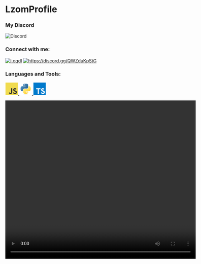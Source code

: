 # LzomProfile

### My Discord
![Discord](https://discord.c99.nl/widget/theme-2/844418256583262218.png)

<h3 align="left">Connect with me:</h3>
<p align="left">
<a href="https://instagram.com/lzoommm" target="blank"><img align="center" src="https://raw.githubusercontent.com/rahuldkjain/github-profile-readme-generator/master/src/images/icons/Social/instagram.svg" alt="i.oqdl" height="30" width="40" /></a>
<a href="https://discord.gg/QWZduKpStG" target="blank"><img align="center" src="https://raw.githubusercontent.com/rahuldkjain/github-profile-readme-generator/master/src/images/icons/Social/discord.svg" alt="https://discord.gg/QWZduKpStG" height="30" width="40" /></a>
</p>

<h3 align="left">Languages and Tools:</h3>
<p align="left"> <a href="https://developer.mozilla.org/en-US/docs/Web/JavaScript" target="_blank" rel="noreferrer"> <img src="https://raw.githubusercontent.com/devicons/devicon/master/icons/javascript/javascript-original.svg" alt="javascript" width="40" height="40"/> </a> <a href="https://www.python.org" target="_blank" rel="noreferrer"> <img src="https://raw.githubusercontent.com/devicons/devicon/master/icons/python/python-original.svg" alt="python" width="40" height="40"/> </a> <a href="https://www.typescriptlang.org/" target="_blank" rel="noreferrer"> <img src="https://raw.githubusercontent.com/devicons/devicon/master/icons/typescript/typescript-original.svg" alt="typescript" width="40" height="40"/> </a> </p>

<video width="600" height="500" controls>
  <source src="https://vt.tiktok.com/ZSNj8GgDa/"type="video/mp4">
</video>